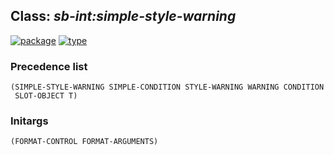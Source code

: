 ## Class: ***sb-int:simple-style-warning***
[![package](https://img.shields.io/badge/Package-SB--INT-5f9ea0.svg?style=social&colorA=999999)](../) [![type](https://img.shields.io/badge/Type-Class-5f9ea0.svg?style=social&colorA=999999)](../#class) 
### Precedence list
```
(SIMPLE-STYLE-WARNING SIMPLE-CONDITION STYLE-WARNING WARNING CONDITION
 SLOT-OBJECT T)
```
### Initargs
```
(FORMAT-CONTROL FORMAT-ARGUMENTS)
```
